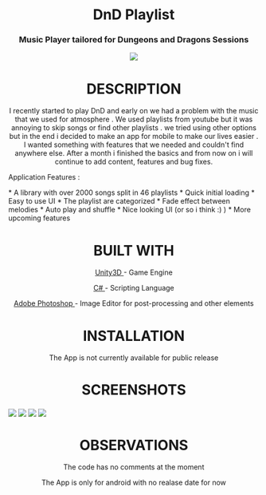<h1 align="center">DnD Playlist</h1>

<h3 align="center"> Music Player tailored for Dungeons and Dragons Sessions </h3>
<p align="center">
  <img  src="https://i.imgur.com/hF6rNPW.png">
</p>
<h1 align="center">DESCRIPTION</h1>
<p align="center">I recently started to play DnD and early on we had a problem with the music that we used for atmosphere . We used  playlists from youtube but it was annoying to skip songs or find other playlists . we tried using other options but in the end i decided to make an app for mobile to make our lives easier . I wanted something with features that we needed and couldn't find anywhere else.
After a month i finished the basics and from now on i will continue to add content, features and bug fixes.  </p>
<p>Application Features : </p>
* A library with over 2000 songs split in 46 playlists
* Quick initial loading
* Easy to use UI
* The playlist are categorized
* Fade effect between melodies
* Auto play and shuffle
* Nice looking UI (or so i think :) )
* More upcoming features
<h1 align="center">BUILT WITH</h1>
 <p align="center">  <a href="https://unity3d.com/">Unity3D </a>- Game Engine</p>
 <p align="center" >  <a href="https://docs.microsoft.com/en-us/dotnet/csharp/programming-guide/">C# </a>- Scripting Language</p>
   <p align="center"> <a href="http://www.adobe.com/ro/products/photoshop.html?promoid=GXWFR">Adobe Photoshop </a>- Image Editor for post-processing and other elements</p>



<h1 align="center">INSTALLATION</h1>
<p align="center">The App is not currently available for public release</p>
<h1 align="center">SCREENSHOTS</h1>
<img src="https://imgur.com/PexYPM9.png" align="center">
<img src="https://imgur.com/QWtctLS.png" align="center">
<img src="https://imgur.com/OH9gjLT.png" align="center">
<img src="https://imgur.com/Xv72Hjx.png" align="center">

<h1 align="center">OBSERVATIONS</h1>
<p align="center">The code has no comments at the moment</p>
<p align="center">The App is only for android with no realase date for now</p>







